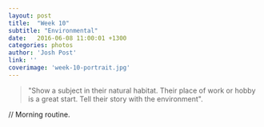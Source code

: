 ```yaml
---
layout: post
title:  "Week 10"
subtitle: "Environmental"
date:   2016-06-08 11:00:01 +1300
categories: photos
author: 'Josh Post'
link: ''
coverimage: 'week-10-portrait.jpg'
---
```


> "Show a subject in their natural habitat. Their place of work or hobby is a great start. Tell their story with the environment".

// Morning routine.

